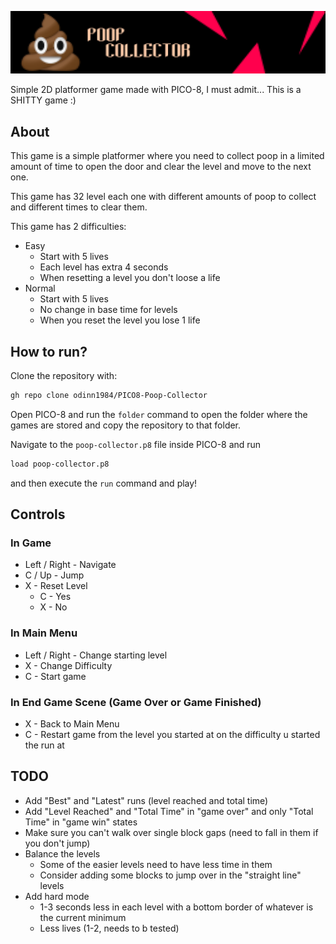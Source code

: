 ![alt Poop Collector](https://raw.githubusercontent.com/odinn1984/PICO8-Poop-Collector/main/assets/banners/PoopCollectorLogo%202000x400.png?raw=true)

Simple 2D platformer game made with PICO-8, I must admit... This is a SHITTY game :)

## About
This game is a simple platformer where you need to collect poop in a limited amount of time to open the door and clear the level and move to the next one.

This game has 32 level each one with different amounts of poop to collect and different times to clear them.

This game has 2 difficulties:
* Easy
  * Start with 5 lives
  * Each level has extra 4 seconds
  * When resetting a level you don't loose a life
* Normal
  * Start with 5 lives
  * No change in base time for levels
  * When you reset the level you lose 1 life

## How to run?
Clone the repository with:
```bash
gh repo clone odinn1984/PICO8-Poop-Collector
```

Open PICO-8 and run the `folder` command to open the folder where the games are stored and copy the repository to that folder.

Navigate to the `poop-collector.p8` file inside PICO-8 and run 
```bash
load poop-collector.p8
``` 
and then execute the `run` command and play!

## Controls

### In Game
* Left / Right - Navigate
* C / Up - Jump
* X - Reset Level
  * C - Yes
  * X - No

### In Main Menu
* Left / Right - Change starting level
* X - Change Difficulty
* C - Start game

### In End Game Scene (Game Over or Game Finished)
* X - Back to Main Menu
* C - Restart game from the level you started at on the difficulty u started the run at

## TODO
* Add "Best" and "Latest" runs (level reached and total time)
* Add "Level Reached" and "Total Time" in "game over" and only "Total Time" in "game win" states
* Make sure you can't walk over single block gaps (need to fall in them if you don't jump)
* Balance the levels
  * Some of the easier levels need to have less time in them
  * Consider adding some blocks to jump over in the "straight line" levels
* Add hard mode
  * 1-3 seconds less in each level with a bottom border of whatever is the current minimum
  * Less lives (1-2, needs to b tested)
